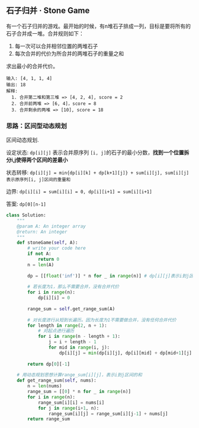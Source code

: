 ## 石子归并 · Stone Game

有一个石子归并的游戏。最开始的时候，有n堆石子排成一列，目标是要将所有的石子合并成一堆。合并规则如下：

1. 每一次可以合并相邻位置的两堆石子
2. 每次合并的代价为所合并的两堆石子的重量之和

求出最小的合并代价。

```
输入: [4, 1, 1, 4]
输出: 18
解释: 
  1. 合并第二堆和第三堆 => [4, 2, 4], score = 2
  2. 合并前两堆 => [6, 4]，score = 8
  3. 合并剩余的两堆 => [10], score = 18
```



### 思路：区间型动态规划

区间动态规划.

设定状态: `dp[i][j]` 表示合并原序列 `[i, j]`的石子的最小分数，**找到一个位置拆分i,j使得两个区间的差最小**

状态转移: `dp[i][j] = min{dp[i][k] + dp[k+1][j]} + sum[i][j], sum[i][j] 表示原序列[i, j]区间的重量和`

边界: `dp[i][i] = sum[i][i] = 0, dp[i][i+1] = sum[i][i+1]`

答案: `dp[0][n-1]`

```python
class Solution:
    """
    @param A: An integer array
    @return: An integer
    """
    def stoneGame(self, A):
        # write your code here
        if not A:
            return 0
        n = len(A)
        
        dp = [[float('inf')] * n for _ in range(n)] # dp[i][j]表示i到j区间内的最小合并代价
        
        # 若长度为1，那么不需要合并，没有合并代价
        for i in range(n):
            dp[i][i] = 0
        
        range_sum = self.get_range_sum(A)
        
        # 对长度进行从短到长遍历。因为长度为1不需要做合并，没有任何合并代价
        for length in range(2, n + 1):
            # 对起点进行遍历
            for i in range(n - length + 1):
                j = i + length - 1
                for mid in range(i, j):
                    dp[i][j] = min(dp[i][j], dp[i][mid] + dp[mid+1][j] + range_sum[i][j])
                    
        return dp[0][-1]
    
    # 用动态规划思想计算range_sum[i][j]，表示i到j区间的和
    def get_range_sum(self, nums):
        n = len(nums)
        range_sum = [[0] * n for _ in range(n)]
        for i in range(n):
            range_sum[i][i] = nums[i]
            for j in range(i+1, n):
                range_sum[i][j] = range_sum[i][j-1] + nums[j]
        return range_sum
```

